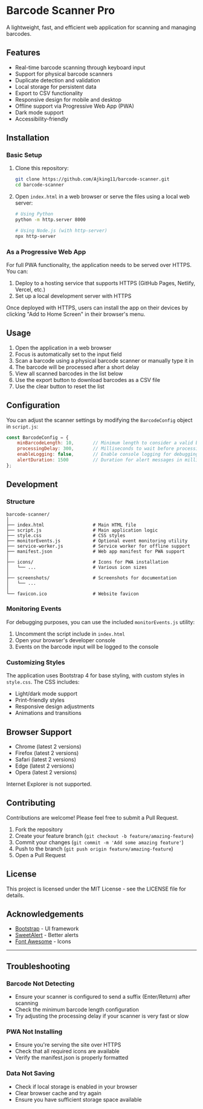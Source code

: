 # Barcode Scanner Pro

A lightweight, fast, and efficient web application for scanning and managing barcodes.

## Features

- Real-time barcode scanning through keyboard input
- Support for physical barcode scanners
- Duplicate detection and validation
- Local storage for persistent data
- Export to CSV functionality
- Responsive design for mobile and desktop
- Offline support via Progressive Web App (PWA)
- Dark mode support
- Accessibility-friendly

## Installation

### Basic Setup

1. Clone this repository:
   ```bash
   git clone https://github.com/Ajking11/barcode-scanner.git
   cd barcode-scanner
   ```

2. Open `index.html` in a web browser or serve the files using a local web server:
   ```bash
   # Using Python
   python -m http.server 8000
   
   # Using Node.js (with http-server)
   npx http-server
   ```

### As a Progressive Web App

For full PWA functionality, the application needs to be served over HTTPS. You can:

1. Deploy to a hosting service that supports HTTPS (GitHub Pages, Netlify, Vercel, etc.)
2. Set up a local development server with HTTPS

Once deployed with HTTPS, users can install the app on their devices by clicking "Add to Home Screen" in their browser's menu.

## Usage

1. Open the application in a web browser
2. Focus is automatically set to the input field
3. Scan a barcode using a physical barcode scanner or manually type it in
4. The barcode will be processed after a short delay
5. View all scanned barcodes in the list below
6. Use the export button to download barcodes as a CSV file
7. Use the clear button to reset the list

## Configuration

You can adjust the scanner settings by modifying the `BarcodeConfig` object in `script.js`:

```javascript
const BarcodeConfig = {
    minBarcodeLength: 10,       // Minimum length to consider a valid barcode
    processingDelay: 300,       // Milliseconds to wait before processing
    enableLogging: false,       // Enable console logging for debugging
    alertDuration: 1500         // Duration for alert messages in milliseconds
};
```

## Development

### Structure

```
barcode-scanner/
│
├── index.html                  # Main HTML file
├── script.js                   # Main application logic
├── style.css                   # CSS styles
├── monitorEvents.js            # Optional event monitoring utility
├── service-worker.js           # Service worker for offline support
├── manifest.json               # Web app manifest for PWA support
│
├── icons/                      # Icons for PWA installation
│   └── ...                     # Various icon sizes
│
├── screenshots/                # Screenshots for documentation
│   └── ...
│
└── favicon.ico                 # Website favicon
```

### Monitoring Events

For debugging purposes, you can use the included `monitorEvents.js` utility:

1. Uncomment the script include in `index.html`
2. Open your browser's developer console
3. Events on the barcode input will be logged to the console

### Customizing Styles

The application uses Bootstrap 4 for base styling, with custom styles in `style.css`. The CSS includes:

- Light/dark mode support
- Print-friendly styles
- Responsive design adjustments
- Animations and transitions

## Browser Support

- Chrome (latest 2 versions)
- Firefox (latest 2 versions)
- Safari (latest 2 versions)
- Edge (latest 2 versions)
- Opera (latest 2 versions)

Internet Explorer is not supported.

## Contributing

Contributions are welcome! Please feel free to submit a Pull Request.

1. Fork the repository
2. Create your feature branch (`git checkout -b feature/amazing-feature`)
3. Commit your changes (`git commit -m 'Add some amazing feature'`)
4. Push to the branch (`git push origin feature/amazing-feature`)
5. Open a Pull Request

## License

This project is licensed under the MIT License - see the LICENSE file for details.

## Acknowledgements

- [Bootstrap](https://getbootstrap.com/) - UI framework
- [SweetAlert](https://sweetalert.js.org/) - Better alerts
- [Font Awesome](https://fontawesome.com/) - Icons

---

## Troubleshooting

### Barcode Not Detecting

- Ensure your scanner is configured to send a suffix (Enter/Return) after scanning
- Check the minimum barcode length configuration
- Try adjusting the processing delay if your scanner is very fast or slow

### PWA Not Installing

- Ensure you're serving the site over HTTPS
- Check that all required icons are available
- Verify the manifest.json is properly formatted

### Data Not Saving

- Check if local storage is enabled in your browser
- Clear browser cache and try again
- Ensure you have sufficient storage space available
